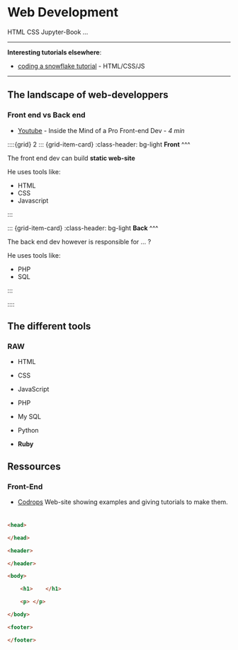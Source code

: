 # Web Development

HTML CSS Jupyter-Book ...

***

**Interesting tutorials elsewhere**:

- [coding a snowflake tutorial](https://cloudfour.com/thinks/coding-a-snowflake-generator/) - HTML/CSS/JS


***

## The landscape of web-developpers

### Front end vs Back end

- [Youtube](https://www.youtube.com/watch?v=oJYFRZ4cj2Q) - Inside the Mind of a Pro Front-end Dev - *4 min*

::::{grid} 2
::: {grid-item-card}
:class-header: bg-light
**Front**
^^^

The front end dev can build **static web-site**

He uses tools like:
- HTML
- CSS
- Javascript

:::

::: {grid-item-card}
:class-header: bg-light
**Back**
^^^

The back end dev however is responsible for ... ?

He uses tools like:
- PHP
- SQL

:::


::::



## The different tools

### RAW

- HTML
- CSS
- JavaScript
- PHP
- My SQL
- Python

- **Ruby**

## Ressources 

### Front-End

- [Codrops](https://tympanus.net/codrops/category/tutorials/)
Web-site showing examples and giving tutorials to make them.


###


```html

<head>

</head>

<header>

</header>

<body>

	<h1>	</h1>

	<p>	</p>

</body>

<footer>

</footer>

```